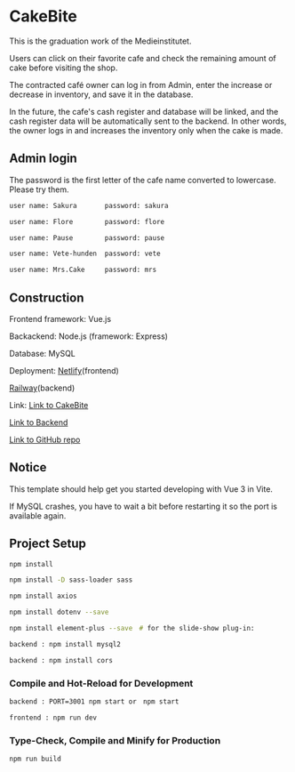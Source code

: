 # CakeBite

This is the graduation work of the Medieinstitutet.

Users can click on their favorite cafe and check the remaining amount of cake before visiting the shop.

The contracted café owner can log in from Admin, enter the increase or decrease in inventory, and save it in the database.

In the future, the cafe's cash register and database will be linked, and the cash register data will be automatically sent to the backend. In other words, the owner logs in and increases the inventory only when the cake is made.

## Admin login

The password is the first letter of the cafe name converted to lowercase.
Please try them.

```sh
user name: Sakura       password: sakura

user name: Flore        password: flore

user name: Pause        password: pause

user name: Vete-hunden  password: vete

user name: Mrs.Cake     password: mrs

```

## Construction

Frontend framework: Vue.js

Backackend: Node.js (framework: Express)

Database: MySQL

Deployment: 
[Netlify](https://www.netlify.com/)(frontend)

[Railway](https://railway.app/)(backend)
	
Link:
[Link to CakeBite](https://cakebite1.netlify.app/) 

[Link to Backend](https://cakebite-production.up.railway.app/cafes) 

[Link to GitHub repo](https://github.com/Mari-Artho/cakeBite) 

## Notice

This template should help get you started developing with Vue 3 in Vite.

If MySQL crashes, you have to wait a bit before restarting it so the port is available again.


## Project Setup

```sh
npm install

npm install -D sass-loader sass

npm install axios

npm install dotenv --save

npm install element-plus --save　# for the slide-show plug-in:

backend : npm install mysql2

backend : npm install cors

```

### Compile and Hot-Reload for Development

```sh
backend : PORT=3001 npm start or　npm start

frontend : npm run dev
```

### Type-Check, Compile and Minify for Production

```sh
npm run build
```
